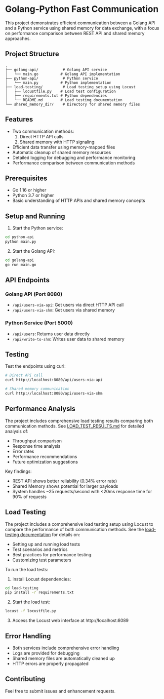 # Golang-Python Fast Communication

This project demonstrates efficient communication between a Golang API and a Python service using shared memory for data exchange, with a focus on performance comparison between REST API and shared memory approaches.

## Project Structure

```
.
├── golang-api/           # Golang API service
│   └── main.go          # Golang API implementation
├── python-api/           # Python service
│   └── main.py          # Python implementation
├── load-testing/         # Load testing setup using Locust
│   ├── locustfile.py    # Load test configuration
│   ├── requirements.txt # Python dependencies
│   └── README.md        # Load testing documentation
└── shared_memory_dir/    # Directory for shared memory files
```

## Features

- Two communication methods:
  1. Direct HTTP API calls
  2. Shared memory with HTTP signaling
- Efficient data transfer using memory-mapped files
- Automatic cleanup of shared memory resources
- Detailed logging for debugging and performance monitoring
- Performance comparison between communication methods

## Prerequisites

- Go 1.16 or higher
- Python 3.7 or higher
- Basic understanding of HTTP APIs and shared memory concepts

## Setup and Running

1. Start the Python service:
```bash
cd python-api
python main.py
```

2. Start the Golang API:
```bash
cd golang-api
go run main.go
```

## API Endpoints

### Golang API (Port 8080)

- `/api/users-via-api`: Get users via direct HTTP API call
- `/api/users-via-shm`: Get users via shared memory

### Python Service (Port 5000)

- `/api/users`: Returns user data directly
- `/api/write-to-shm`: Writes user data to shared memory

## Testing

Test the endpoints using curl:

```bash
# Direct API call
curl http://localhost:8080/api/users-via-api

# Shared memory communication
curl http://localhost:8080/api/users-via-shm
```

## Performance Analysis

The project includes comprehensive load testing results comparing both communication methods. See [LOAD_TEST_RESULTS.md](LOAD_TEST_RESULTS.md) for detailed analysis of:

- Throughput comparison
- Response time analysis
- Error rates
- Performance recommendations
- Future optimization suggestions

Key findings:
- REST API shows better reliability (0.34% error rate)
- Shared Memory shows potential for larger payloads
- System handles ~25 requests/second with <20ms response time for 90% of requests

## Load Testing

The project includes a comprehensive load testing setup using Locust to compare the performance of both communication methods. See the [load-testing documentation](load-testing/README.md) for details on:

- Setting up and running load tests
- Test scenarios and metrics
- Best practices for performance testing
- Customizing test parameters

To run the load tests:

1. Install Locust dependencies:
```bash
cd load-testing
pip install -r requirements.txt
```

2. Start the load test:
```bash
locust -f locustfile.py
```

3. Access the Locust web interface at http://localhost:8089

## Error Handling

- Both services include comprehensive error handling
- Logs are provided for debugging
- Shared memory files are automatically cleaned up
- HTTP errors are properly propagated

## Contributing

Feel free to submit issues and enhancement requests. 